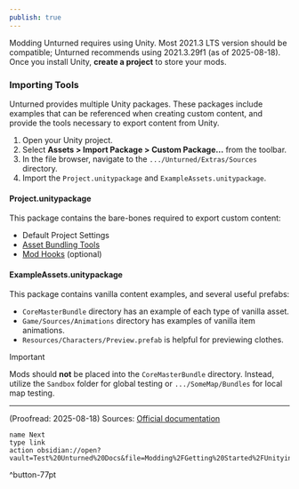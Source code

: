 ```yaml
---
publish: true
---
```

Modding Unturned requires using Unity. Most 2021.3 LTS version should be compatible; Unturned recommends using 2021.3.29f1 (as of 2025-08-18).
Once you install Unity, **create a project** to store your mods.
### Importing Tools
Unturned provides multiple Unity packages. These packages include examples that can be referenced when creating custom content, and provide the tools necessary to export content from Unity.
1. Open your Unity project.
2. Select **Assets > Import Package > Custom Package…** from the toolbar.
3. In the file browser, navigate to the `.../Unturned/Extras/Sources` directory.
4. Import the `Project.unitypackage` and `ExampleAssets.unitypackage`. 
#### Project.unitypackage
This package contains the bare-bones required to export custom content:
* Default Project Settings
* [Asset Bundling Tools](https://docs.smartlydressedgames.com/en/stable/assets/asset-bundles.html#doc-asset-bundles)
* [Mod Hooks](https://docs.smartlydressedgames.com/en/stable/assets/mod-hooks.html#doc-assets-mod-hooks) (optional)
#### ExampleAssets.unitypackage
This package contains vanilla content examples, and several useful prefabs:
* `CoreMasterBundle` directory has an example of each type of vanilla asset.
* `Game/Sources/Animations` directory has examples of vanilla item animations.
* `Resources/Characters/Preview.prefab` is helpful for previewing clothes.

>[!important]
Mods should **not** be placed into the `CoreMasterBundle` directory. Instead, utilize the `Sandbox` folder for global testing or `.../SomeMap/Bundles` for local map testing.

***

(Proofread: 2025-08-18)
Sources: [Official documentation](https://docs.smartlydressedgames.com/en/stable/about/getting-started.html)

```button
name Next
type link
action obsidian://open?vault=Test%20Unturned%20Docs&file=Modding%2FGetting%20Started%2FUnitying%20an%20asset
```
^button-77pt